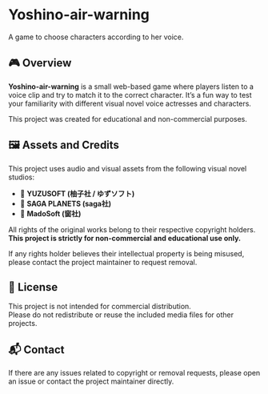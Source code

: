 # Yoshino-air-warning

A game to choose characters according to her voice.

## 🎮 Overview

**Yoshino-air-warning** is a small web-based game where players listen to a voice clip and try to match it to the correct character. It’s a fun way to test your familiarity with different visual novel voice actresses and characters.

This project was created for educational and non-commercial purposes.

## 🖼️ Assets and Credits

This project uses audio and visual assets from the following visual novel studios:

- 🎨 **YUZUSOFT (柚子社 / ゆずソフト)**
- 🎨 **SAGA PLANETS (saga社)**
- 🎨 **MadoSoft (窗社)**

All rights of the original works belong to their respective copyright holders.  
**This project is strictly for non-commercial and educational use only.**

If any rights holder believes their intellectual property is being misused, please contact the project maintainer to request removal.

## 🚫 License

This project is not intended for commercial distribution.  
Please do not redistribute or reuse the included media files for other projects.

## 📬 Contact

If there are any issues related to copyright or removal requests, please open an issue or contact the project maintainer directly.

